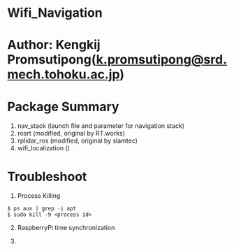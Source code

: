 # Wifi_Navigation
# Author: Kengkij Promsutipong(k.promsutipong@srd.mech.tohoku.ac.jp)

# Package Summary

1. nav_stack (launch file and parameter for navigation stack)
2. rosrt (modified, original by RT.works)
3. rplidar_ros (modified, original by slamtec)
4. wifi_localization ()

# Troubleshoot

1. Process Killing
```
$ ps aux | grep -i apt
$ sudo kill -9 <process id>
```

2. RaspberryPi time synchronization

3. 

